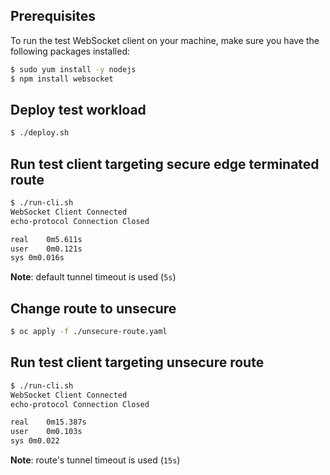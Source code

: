 ## Prerequisites

To run the test WebSocket client on your machine, make sure you have the following packages installed:
```bash
$ sudo yum install -y nodejs
$ npm install websocket
```

## Deploy test workload

```bash
$ ./deploy.sh
```

## Run test client targeting secure edge terminated route

```bash
$ ./run-cli.sh
WebSocket Client Connected
echo-protocol Connection Closed

real	0m5.611s
user	0m0.121s
sys	0m0.016s
```
**Note**: default tunnel timeout is used (`5s`)

## Change route to unsecure

```bash
$ oc apply -f ./unsecure-route.yaml
```

## Run test client targeting unsecure route
```bash
$ ./run-cli.sh
WebSocket Client Connected
echo-protocol Connection Closed

real	0m15.387s
user	0m0.103s
sys	0m0.022
```
**Note**: route's tunnel timeout is used (`15s`)
